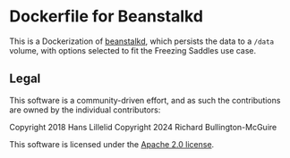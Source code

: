 # Dockerfile for Beanstalkd

This is a Dockerization of [beanstalkd](http://kr.github.io/beanstalkd/), which persists the data to a `/data` volume, with options selected to fit the Freezing Saddles use case.

## Legal

This software is a community-driven effort, and as such the contributions are owned by the individual contributors:

Copyright 2018 Hans Lillelid
Copyright 2024 Richard Bullington-McGuire

This software is licensed under the [Apache 2.0 license](LICENSE).

